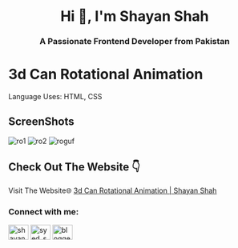 <h1 align="center">Hi 👋, I'm Shayan Shah</h1>
<h3 align="center">A Passionate Frontend Developer from Pakistan</h3>


# 3d Can Rotational Animation
Language Uses: HTML, CSS
## ScreenShots
![ro1](https://github.com/user-attachments/assets/aefc63a2-a14b-44ea-918c-a5d5deb9f17c)
![ro2](https://github.com/user-attachments/assets/32d210e9-1589-4eb7-a5eb-f775f7893787)
![roguf](https://github.com/user-attachments/assets/31638a20-6db8-4d35-be5a-02f17be1be95)




## Check Out The Website 👇

Visit The Website🌐 [3d Can Rotational Animation | Shayan Shah ](https://shayanshahdeveloper.github.io/Project-36-3d-Can-Rotational-Animation/)

<h3 align="left">Connect with me:</h3>
<p align="left">
<a href="https://linkedin.com/in/shayan-shah-b31439296" target="blank"><img align="center" src="https://raw.githubusercontent.com/rahuldkjain/github-profile-readme-generator/master/src/images/icons/Social/linked-in-alt.svg" alt="shayan-shah-b31439296" height="30" width="40" /></a>
<a href="https://instagram.com/syed_shanie" target="blank"><img align="center" src="https://raw.githubusercontent.com/rahuldkjain/github-profile-readme-generator/master/src/images/icons/Social/instagram.svg" alt="syed_shanie" height="30" width="40" /></a>
<a href="https://www.youtube.com/@shayanshahdev" target="blank"><img align="center" src="https://raw.githubusercontent.com/rahuldkjain/github-profile-readme-generator/master/src/images/icons/Social/youtube.svg" alt="bloggeravenue2691" height="30" width="40" /></a>
</p>
